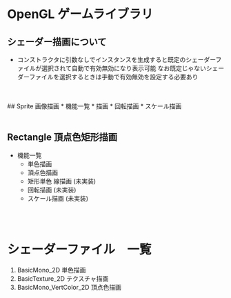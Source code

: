 # OpenGL ゲームライブラリ


## シェーダー描画について
* コンストラクタに引数なしでインスタンスを生成すると既定のシェーダーファイルが選択されて自動で有効無効になり表示可能
なお既定じゃないシェーダーファイルを選択するときは手動で有効無効を設定する必要あり
<br>
<br>
## Sprite 画像描画
* 機能一覧
    * 描画
    * 回転描画
    * スケール描画
<br>
<br>

## Rectangle 頂点色矩形描画
* 機能一覧
    * 単色描画
    * 頂点色描画
    * 矩形単色 線描画 (未実装) 
    * 回転描画 (未実装)
    * スケール描画 (未実装)

<br>
<br>

# シェーダーファイル　一覧
1. BasicMono_2D 単色描画
2. BasicTexture_2D テクスチャ描画
2. BasicMono_VertColor_2D 頂点色描画

